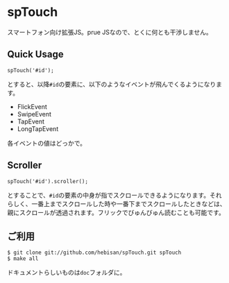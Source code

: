 # spTouch

スマートフォン向け拡張JS。prue JSなので、とくに何とも干渉しません。

## Quick Usage

    spTouch('#id');

とすると、以降`#id`の要素に、以下のようなイベントが飛んでくるようになります。

- FlickEvent
- SwipeEvent
- TapEvent
- LongTapEvent

各イベントの値はどっかで。

## Scroller

    spTouch('#id').scroller();

とすることで、`#id`の要素の中身が指でスクロールできるようになります。それらしく、一番上までスクロールした時や一番下までスクロールしたときなどは、親にスクロールが透過されます。フリックでびゅんびゅん読むことも可能です。

## ご利用

    $ git clone git://github.com/hebisan/spTouch.git spTouch
    $ make all

ドキュメントらしいものは`doc`フォルダに。
